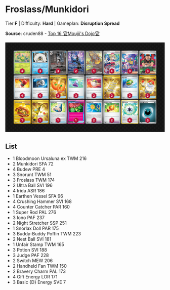 # Froslass/Munkidori

Tier **F** | Difficulty: **Hard** | Gameplan: **Disruption Spread**

**Source**: cruden88 - [Top 16 🏆Moujii's Dojo🏆](https://play.limitlesstcg.com/tournament/6789b370010576265d10fc05/player/cruden88/decklist)

![decklist](../../!Images/Standard/15BRS-PRE/Froslass-Munkidori.png)

## List
* 1 Bloodmoon Ursaluna ex TWM 216
* 2 Munkidori SFA 72
* 4 Budew PRE 4
* 3 Snorunt TWM 51
* 3 Froslass TWM 174
* 2 Ultra Ball SVI 196
* 4 Irida ASR 186
* 1 Earthen Vessel SFA 96
* 4 Crushing Hammer SVI 168
* 4 Counter Catcher PAR 160
* 1 Super Rod PAL 276
* 3 Iono PAF 237
* 2 Night Stretcher SSP 251
* 1 Snorlax Doll PAR 175
* 3 Buddy-Buddy Poffin TWM 223
* 2 Nest Ball SVI 181
* 1 Unfair Stamp TWM 165
* 3 Potion SVI 188
* 3 Judge PAF 228
* 2 Switch MEW 206
* 2 Handheld Fan TWM 150
* 2 Bravery Charm PAL 173
* 4 Gift Energy LOR 171
* 3 Basic {D} Energy SVE 7